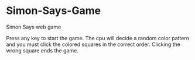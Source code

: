 # Simon-Says-Game
Simon Says web game

Press any key to start the game. The cpu will decide a random color pattern and you must click the colored squares in the correct order. Clicking the wrong square ends the game.

